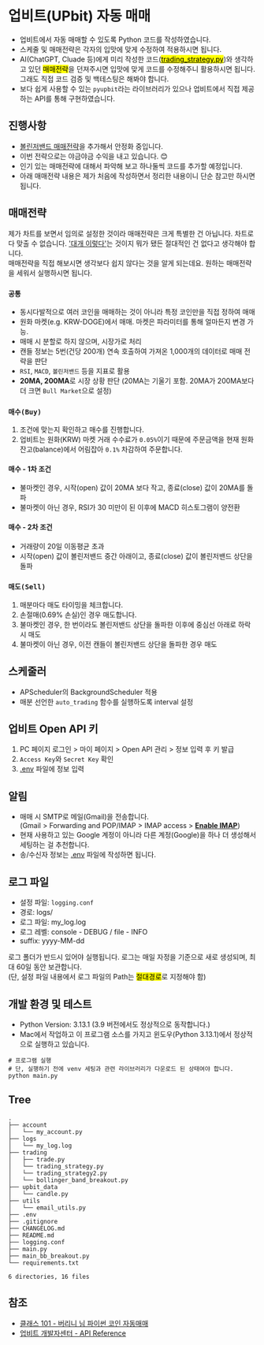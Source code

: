 # 업비트(UPbit) 자동 매매

- 업비트에서 자동 매매할 수 있도록 Python 코드를 작성하였습니다.
- 스케줄 및 매매전략은 각자의 입맛에 맞게 수정하여 적용하시면 됩니다.
- AI(ChatGPT, Cluade 등)에게 미리 작성한 코드([<mark>trading_strategy.py</mark>](/trading/trading_strategy.py))와 생각하고 있던
  <mark>매매전략</mark>을 던져주시면 입맛에 맞게 코드를 수정해주니 활용하시면 됩니다. 그래도 직접 코드 검증 및 백테스팅은 해봐야 합니다.
- 보다 쉽게 사용할 수 있는 `pyupbit`라는 라이브러리가 있으나 업비트에서 직접 제공하는 API를 통해 구현하였습니다.

## 진행사항

- [볼린저밴드 매매전략](/trading/bollinger_band_breakout.py)을 추가해서 안정화 중입니다.
- 이번 전략으로는 야금야금 수익을 내고 있습니다. 😊
- 인기 있는 매매전략에 대해서 파악해 보고 하나둘씩 코드를 추가할 예정입니다.
- 아래 매매전략 내용은 제가 처음에 작성하면서 정리한 내용이니 단순 참고만 하시면 됩니다.

## 매매전략

제가 차트를 보면서 임의로 설정한 것이라 매매전략은 크게 특별한 건 아닙니다.
차트로 다 맞출 수 없습니다. <u>'대개 이렇다'</u>는 것이지 뭐가 됐든 절대적인 건 없다고 생각해야 합니다.  
매매전략을 직접 해보시면 생각보다 쉽지 않다는 것을 알게 되는데요. 원하는 매매전략을 세워서 실행하시면 됩니다.

### `공통`

- 동시다발적으로 여러 코인을 매매하는 것이 아니라 특정 코인만을 직접 정하여 매매
- 원화 마켓(e.g. KRW-DOGE)에서 매매. 마켓은 파라미터를 통해 얼마든지 변경 가능.
- 매매 시 분할로 하지 않으며, 시장가로 처리
- 캔들 정보는 5번(건당 200개) 연속 호출하여 가져온 1,000개의 데이터로 매매 전략을 판단
- `RSI`, `MACD`, `볼린저밴드` 등을 지표로 활용
- **20MA, 200MA**로 시장 상황 판단 (20MA는 기울기 포함. 20MA가 200MA보다 더 크면 `Bull Market`으로 설정)

### `매수(Buy)`

1. 조건에 맞는지 확인하고 매수를 진행합니다.
2. 업비트는 원화(KRW) 마켓 거래 수수료가 `0.05%`이기 때문에 주문금액을 현재 원화 잔고(balance)에서 어림잡아 `0.1%` 차감하여 주문합니다.

#### 매수 - 1차 조건

- 불마켓인 경우, 시작(open) 값이 20MA 보다 작고, 종료(close) 값이 20MA를 돌파
- 불마켓이 아닌 경우, RSI가 30 미만이 된 이후에 MACD 히스토그램이 양전환

#### 매수 - 2차 조건

- 거래량이 20일 이동평균 초과
- 시작(open) 값이 볼린저밴드 중간 아래이고, 종료(close) 값이 볼린저밴드 상단을 돌파

### `매도(Sell)`

1. 매분마다 매도 타이밍을 체크합니다.
2. 손절매(0.69% 손실)인 경우 매도합니다.
3. 불마켓인 경우, 한 번이라도 볼린저밴드 상단을 돌파한 이후에 중심선 아래로 하락 시 매도
4. 불마켓이 아닌 경우, 이전 캔들이 볼린저밴드 상단을 돌파한 경우 매도

## 스케줄러

- APScheduler의 BackgroundScheduler 적용
- 매분 선언한 `auto_trading` 함수를 실행하도록 interval 설정

## 업비트 Open API 키

1. PC 페이지 로그인 > 마이 페이지 > Open API 관리 > 정보 입력 후 키 발급
2. `Access Key`와 `Secret Key` 확인
3. [.env](/.env) 파일에 정보 입력

## 알림

- 매매 시 SMTP로 메일(Gmail)을 전송합니다.  
  (Gmail > Forwarding and POP/IMAP > IMAP access > <u>**Enable IMAP**</u>)
- 현재 사용하고 있는 Google 계정이 아니라 다른 계정(Google)을 하나 더 생성해서 세팅하는 걸 추천합니다.
- 송/수신자 정보는 [.env](/.env) 파일에 작성하면 됩니다.

## 로그 파일

- 설정 파일: `logging.conf`
- 경로: logs/
- 로그 파일: my_log.log
- 로그 레벨: console - DEBUG / file - INFO
- suffix: yyyy-MM-dd

로그 폴더가 반드시 있어야 실행됩니다. 로그는 매일 자정을 기준으로 새로 생성되며, 최대 60일 동안 보관합니다.  
(단, 설정 파일 내용에서 로그 파일의 Path는 <mark>절대경로</mark>로 지정해야 함)

## 개발 환경 및 테스트

- Python Version: 3.13.1 (3.9 버전에서도 정상적으로 동작합니다.)
- Mac에서 작업하고 이 프로그램 소스를 가지고 윈도우(Python 3.13.1)에서 정상적으로 실행하고 있습니다.

```shell
# 프로그램 실행
# 단, 실행하기 전에 venv 세팅과 관련 라이브러리가 다운로드 된 상태여야 합니다.
python main.py
```

## Tree

```shell
.
├── account
│   └── my_account.py
├── logs
│   └── my_log.log
├── trading
│   ├── trade.py
│   └── trading_strategy.py
│   └── trading_strategy2.py
│   └── bollinger_band_breakout.py
├── upbit_data
│   └── candle.py
├── utils
│   └── email_utils.py
├── .env
├── .gitignore
├── CHANGELOG.md
├── README.md
├── logging.conf
├── main.py
├── main_bb_breakout.py
└── requirements.txt

6 directories, 16 files
```

## 참조

- [클래스 101 - 버리니 님 파이썬 코인 자동매매](https://class101.page.link/aB74)
- [업비트 개발자센터 - API Reference](https://docs.upbit.com/reference/)
